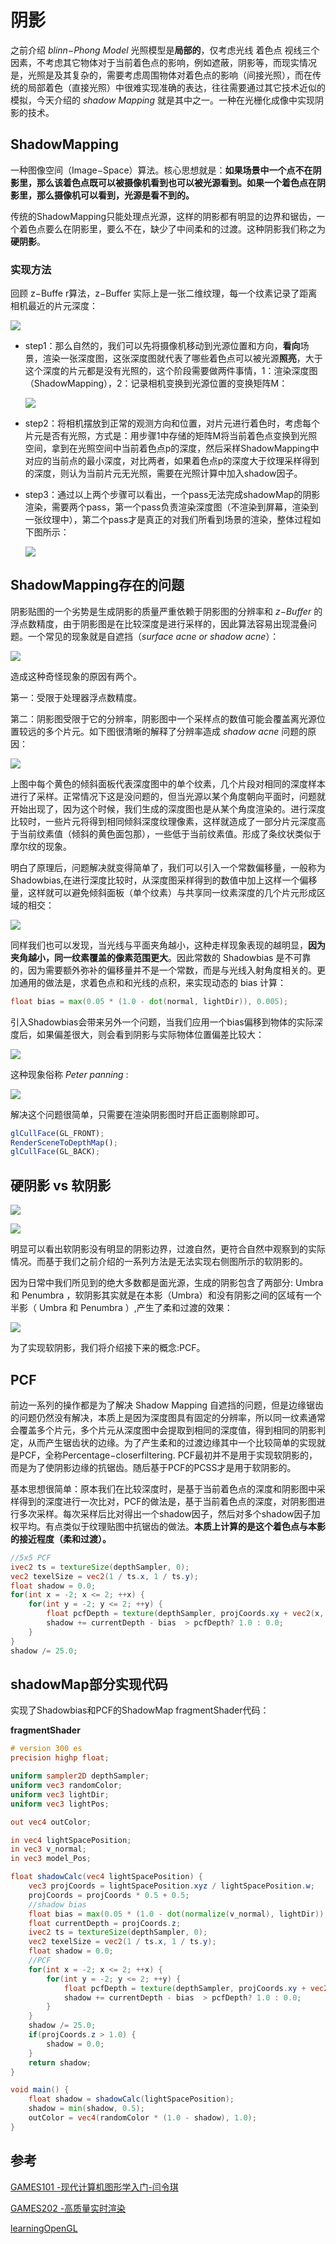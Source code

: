 # 阴影

之前介绍 *blinn−Phong Model* 光照模型是**局部的**，仅考虑光线 着色点 视线三个因素，不考虑其它物体对于当前着色点的影响，例如遮蔽，阴影等，而现实情况是，光照是及其复杂的，需要考虑周围物体对着色点的影响（间接光照），而在传统的局部着色（直接光照）中很难实现准确的表达，往往需要通过其它技术近似的模拟，今天介绍的 *shadow Mapping* 就是其中之一。一种在光栅化成像中实现阴影的技术。

## ShadowMapping

一种图像空间（Image−Space）算法。核心思想就是：**如果场景中一个点不在阴影里，那么该着色点既可以被摄像机看到也可以被光源看到。如果一个着色点在阴影里，那么摄像机可以看到，光源是看不到的。**

传统的ShadowMapping只能处理点光源，这样的阴影都有明显的边界和锯齿，一个着色点要么在阴影里，要么不在，缺少了中间柔和的过渡。这种阴影我们称之为**硬阴影**。

### 实现方法

回顾 z−Buffe r算法，z−Buffer 实际上是一张二维纹理，每一个纹素记录了距离相机最近的片元深度：

![](../../\images\graphics-mathematics-basic-37-vector-1.jpg)

- step1：那么自然的，我们可以先将摄像机移动到光源位置和方向，**看向**场景，渲染一张深度图，这张深度图就代表了哪些着色点可以被光源**照亮**，大于这个深度的片元都是没有光照的，这个阶段需要做两件事情，1：渲染深度图（ShadowMapping），2：记录相机变换到光源位置的变换矩阵M：
  
  ![](../../\images\graphics-mathematics-basic-37-vector-2.jpg)

- step2：将相机摆放到正常的观测方向和位置，对片元进行着色时，考虑每个片元是否有光照，方式是：用步骤1中存储的矩阵M将当前着色点变换到光照空间，拿到在光照空间中当前着色点p的深度，然后采样ShadowMapping中对应的当前点的最小深度，对比两者，如果着色点p的深度大于纹理采样得到的深度，则认为当前片元无光照，需要在光照计算中加入shadow因子。

- step3：通过以上两个步骤可以看出，一个pass无法完成shadowMap的阴影渲染，需要两个pass，第一个pass负责渲染深度图（不渲染到屏幕，渲染到一张纹理中），第二个pass才是真正的对我们所看到场景的渲染，整体过程如下图所示：
  
  ![](../../\images\graphics-mathematics-basic-37-vector-3.jpg)

## ShadowMapping存在的问题

阴影贴图的一个劣势是生成阴影的质量严重依赖于阴影图的分辨率和 *z−Buffer* 的浮点数精度，由于阴影图是在比较深度是进行采样的，因此算法容易出现混叠问题。一个常见的现象就是自遮挡（*surface acne or shadow acne*）：

![](../../\images\graphics-mathematics-basic-37-vector-4.jpg)

造成这种奇怪现象的原因有两个。

第一：受限于处理器浮点数精度。

第二：阴影图受限于它的分辨率，阴影图中一个采样点的数值可能会覆盖离光源位置较远的多个片元。如下图很清晰的解释了分辨率造成 *shadow acne* 问题的原因：

![](../../\images\graphics-mathematics-basic-37-vector-5.jpg)

上图中每个黄色的倾斜面板代表深度图中的单个纹素，几个片段对相同的深度样本进行了采样。正常情况下这是没问题的，但当光源以某个角度朝向平面时，问题就开始出现了，因为这个时候，我们生成的深度图也是从某个角度渲染的。进行深度比较时，一些片元将得到相同倾斜深度纹理像素，这样就造成了一部分片元深度高于当前纹素值（倾斜的黄色面包那），一些低于当前纹素值。形成了条纹状类似于摩尔纹的现象。

明白了原理后，问题解决就变得简单了，我们可以引入一个常数偏移量，一般称为Shadowbias,在进行深度比较时，从深度图采样得到的数值中加上这样一个偏移量，这样就可以避免倾斜面板（单个纹素）与共享同一纹素深度的几个片元形成区域的相交：

![](../../\images\graphics-mathematics-basic-37-vector-6.jpg)

同样我们也可以发现，当光线与平面夹角越小，这种走样现象表现的越明显，**因为夹角越小，同一纹素覆盖的像素范围更大**。因此常数的 Shadowbias 是不可靠的，因为需要额外弥补的偏移量并不是一个常数，而是与光线入射角度相关的。更加通用的做法是，求着色点和和光线的点积，来实现动态的 bias 计算：

```glsl
float bias = max(0.05 * (1.0 - dot(normal, lightDir)), 0.005);
```

引入Shadowbias会带来另外一个问题，当我们应用一个bias偏移到物体的实际深度后，如果偏差很大，则会看到阴影与实际物体位置偏差比较大：

![](../../\images\graphics-mathematics-basic-37-vector-7.jpg)

这种现象俗称 *Peter panning* :

![](../../\images\graphics-mathematics-basic-37-vector-8.jpg)

解决这个问题很简单，只需要在渲染阴影图时开启正面剔除即可。

```js
glCullFace(GL_FRONT);
RenderSceneToDepthMap();
glCullFace(GL_BACK);
```

## 硬阴影 vs 软阴影

![](../../\images\graphics-mathematics-basic-37-vector-9.jpg)

![](../../\images\graphics-mathematics-basic-37-vector-10.jpg)

明显可以看出软阴影没有明显的阴影边界，过渡自然，更符合自然中观察到的实际情况。而基于我们之前介绍的一系列方法是无法实现右侧图所示的软阴影的。

因为日常中我们所见到的绝大多数都是面光源，生成的阴影包含了两部分: Umbra 和 Penumbra ，软阴影其实就是在本影（Umbra）和没有阴影之间的区域有一个半影（ Umbra 和 Penumbra ）,产生了柔和过渡的效果：

![](../../\images\graphics-mathematics-basic-37-vector-11.jpg)

为了实现软阴影，我们将介绍接下来的概念:PCF。

## PCF

前边一系列的操作都是为了解决 Shadow Mapping 自遮挡的问题，但是边缘锯齿的问题仍然没有解决，本质上是因为深度图具有固定的分辨率，所以同一纹素通常会覆盖多个片元，多个片元从深度图中会提取到相同的深度值，得到相同的阴影判定，从而产生锯齿状的边缘。为了产生柔和的过渡边缘其中一个比较简单的实现就是PCF，全称Percentage−closerfiltering. PCF最初并不是用于实现软阴影的，而是为了使阴影边缘的抗锯齿。随后基于PCF的PCSS才是用于软阴影的。

基本思想很简单：原本我们在比较深度时，是基于当前着色点的深度和阴影图中采样得到的深度进行一次比对，PCF的做法是，基于当前着色点的深度，对阴影图进行多次采样。每次采样后比对得出一个shadow因子，然后对多个shadow因子加权平均。有点类似于纹理贴图中抗锯齿的做法。**本质上计算的是这个着色点与本影的接近程度（柔和过渡）。**

```glsl
//5x5 PCF
ivec2 ts = textureSize(depthSampler, 0);
vec2 texelSize = vec2(1 / ts.x, 1 / ts.y);
float shadow = 0.0;
for(int x = -2; x <= 2; ++x) {
    for(int y = -2; y <= 2; ++y) {
        float pcfDepth = texture(depthSampler, projCoords.xy + vec2(x, y) * texelSize).r;
        shadow += currentDepth - bias  > pcfDepth? 1.0 : 0.0;
    }
}
shadow /= 25.0;
```

## shadowMap部分实现代码

实现了Shadowbias和PCF的ShadowMap fragmentShader代码：

**fragmentShader**

```glsl
# version 300 es
precision highp float;

uniform sampler2D depthSampler;
uniform vec3 randomColor;
uniform vec3 lightDir;
uniform vec3 lightPos;

out vec4 outColor;

in vec4 lightSpacePosition;
in vec3 v_normal;
in vec3 model_Pos;

float shadowCalc(vec4 lightSpacePosition) {
    vec3 projCoords = lightSpacePosition.xyz / lightSpacePosition.w;
    projCoords = projCoords * 0.5 + 0.5;
    //shadow bias
    float bias = max(0.05 * (1.0 - dot(normalize(v_normal), lightDir)), 0.005);
    float currentDepth = projCoords.z;
    ivec2 ts = textureSize(depthSampler, 0);
    vec2 texelSize = vec2(1 / ts.x, 1 / ts.y);
    float shadow = 0.0;
    //PCF
    for(int x = -2; x <= 2; ++x) {
        for(int y = -2; y <= 2; ++y) {
            float pcfDepth = texture(depthSampler, projCoords.xy + vec2(x, y) * texelSize).r;
            shadow += currentDepth - bias  > pcfDepth? 1.0 : 0.0;
        }
    }
    shadow /= 25.0;
    if(projCoords.z > 1.0) {
        shadow = 0.0;
    }
    return shadow;
}

void main() {
    float shadow = shadowCalc(lightSpacePosition);
    shadow = min(shadow, 0.5);
    outColor = vec4(randomColor * (1.0 - shadow), 1.0);
}
```

## 参考

[GAMES101 -现代计算机图形学入门-闫令琪](https://www.bilibili.com/video/BV1X7411F744?p=12&vd_source=b3b87210888ec87be647603921054a36)

[GAMES202 -高质量实时渲染](https://www.bilibili.com/video/BV1YK4y1T7yY?p=4&vd_source=b3b87210888ec87be647603921054a36)

[learningOpenGL](https://learnopengl.com/Advanced-Lighting/Shadows/Shadow-Mapping)
